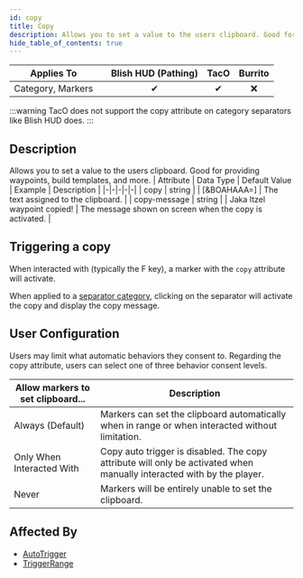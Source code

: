 ```yaml
---
id: copy
title: Copy
description: Allows you to set a value to the users clipboard. Good for providing waypoints, build templates, and more.
hide_table_of_contents: true
---
```

| Applies To | | Blish HUD (Pathing) | TacO | Burrito |
|-|-|-|-|-|
| <center>Category, Markers</center> | | <center>✔</center> | <center>✔</center> | <center>❌</center> |


:::warning 
TacO does not support the copy attribute on category separators like Blish HUD does.
:::


## Description
Allows you to set a value to the users clipboard. Good for providing waypoints, build templates, and more.
| Attribute | Data Type | Default Value | Example | Description |
|-|-|-|-|-|
| copy | string |  | [&BOAHAAA=] | The text assigned to the clipboard. | 
| copy-message | string |  | Jaka Itzel waypoint copied! | The message shown on screen when the copy is activated. | 

## Triggering a copy

When interacted with (typically the F key), a marker with the `copy` attribute will activate.

When applied to a [separator category](isseparator), clicking on the separator will activate the copy and display the copy message.

## User Configuration

Users may limit what automatic behaviors they consent to.  Regarding the copy attribute, users can select one of three behavior consent levels.

| Allow markers to set clipboard... | Description |
|-|-|
| Always (Default) | Markers can set the clipboard automatically when in range or when interacted without limitation. |
| Only When Interacted With | Copy auto trigger is disabled.  The copy attribute will only be activated when manually interacted with by the player. |
| Never | Markers will be entirely unable to set the clipboard. |


## Affected By
- [AutoTrigger](/docs/marker-dev/attributes/autotrigger)
- [TriggerRange](/docs/marker-dev/attributes/triggerrange)

